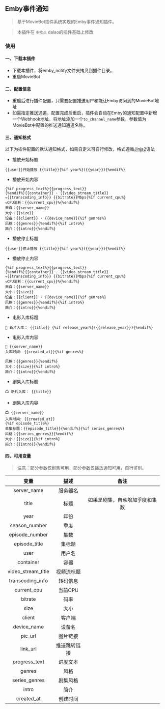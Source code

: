 <center><img src="https://raw.githubusercontent.com/htnanako/MovieBot_plugins/main/emby_notify/logo.jpg"  alt=""/></center>


## Emby事件通知

> 基于MovieBot插件系统实现的Emby事件通知插件。

> 本插件在 `多吃点` dalao的插件基础上修改

### 使用

#### 一、下载本插件

- 下载本插件，将emby_notify文件夹拷贝到插件目录。
- 重启MovieBot

#### 二、配置信息

- 重启后进行插件配置，只需要配置推送用户和能让Emby访问到的MovieBot地址
- 如需指定推送通道，配置完成后重启，插件会自动在Emby的通知配置中新增一个Webhook地址，将地址添加一个`to_channel_name`参数，参数值为MovieBot中配置的推送通知通道名称。

#### 三、通知格式

以下为插件配置的默认通知格式，如需自定义可自行修改，格式遵循[Jinja2](https://docs.jinkan.org/docs/jinja2/)语法

- 播放开始标题
```jinja2
{{user}}开始播放 {{title}}{%if year%}({{year}}){%endif%}
```

- 播放开始内容
```jinja2
{%if progress_text%}{{progress_text}}
{%endif%}{{container}} · {{video_stream_title}}
⤷{{transcoding_info}} {{bitrate}}Mbps{%if current_cpu%}
⤷CPU消耗：{{current_cpu}}%{%endif%}
来自：{{server_name}}
大小：{{size}}
设备：{{client}} · {{device_name}}{%if genres%}
风格：{{genres}}{%endif%}{%if intro%}
简介：{{intro}}{%endif%}
```

- 播放停止标题
```jinja2
{{user}}停止播放 {{title}}{%if year%}({{year}}){%endif%}
```

- 播放停止内容
```jinja2
{%if progress_text%}{{progress_text}}
{%endif%}{{container}} · {{video_stream_title}}
⤷{{transcoding_info}} {{bitrate}}Mbps{%if current_cpu%}
⤷CPU消耗：{{current_cpu}}%{%endif%}
来自：{{server_name}}
大小：{{size}}
设备：{{client}} · {{device_name}}{%if genres%}
风格：{{genres}}{%endif%}{%if intro%}
简介：{{intro}}{%endif%}
```

- 电影入库标题
```jinja2
🍟 新片入库： {{title}} {%if release_year%}({{release_year}}){%endif%}
```

- 电影入库内容
```jinja2
🍟 {{server_name}}
入库时间: {{created_at}}{%if genres%}

风格：{{genres}}{%endif%}
大小：{{size}}{%if intro%}
简介：{{intro}}{%endif%}
```

- 剧集入库标题
```jinja2
📺 新片入库： {{title}}
```

- 剧集入库内容
```jinja2
📺 {{server_name}}
入库时间: {{created_at}}
{%if episode_title%}
单集标题：{{episode_title}}{%endif%}{%if series_genres%}
风格：{{series_genres}}{%endif%}
大小：{{size}}{%if intro%}
简介：{{intro}}{%endif%}
```

#### 四、可用变量

> 注意：部分参数仅剧集可用，部分参数仅播放通知可用，自行鉴别。

|         变量         |   描述   |       备注        |
|:------------------:|:------:|:---------------:|
|    server_name     |  服务器名  |
|       title        |   标题   | 如果是剧集，自动增加季度和集数 |
|        year        |   年份   |
|   season_number    |   季度   |
|   episode_number   |   集数   |
|   episode_title    |  集标题   |
|        user        |  用户名   |
|     container      |   容器   |
| video_stream_title | 视频流标题  |
|  transcoding_info  |  转码信息  |
|    current_cpu     | 当前CPU  |
|      bitrate       |   码率   |
|        size        |   大小   |
|       client       |  客户端   |
|    device_name     |  设备名   |
|      pic_url       |  图片链接  |
|      link_url      | 推送跳转链接 |
|   progress_text    |  进度文本  |
|       genres       |   风格   |
|   series_genres    |  剧集风格  |
|       intro        |   简介   |
|     created_at     |  创建时间  |

